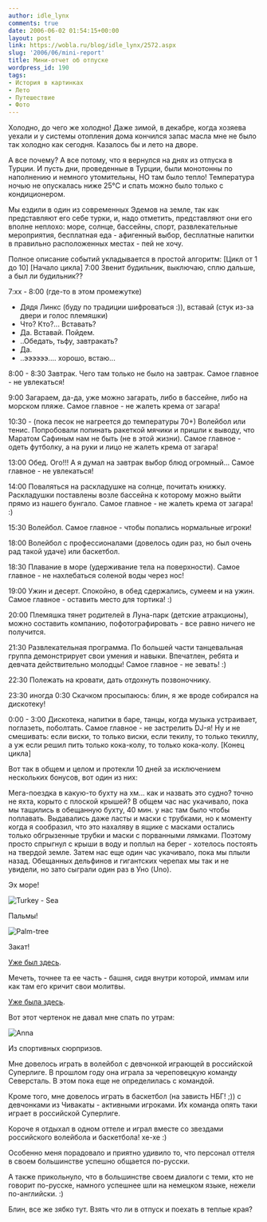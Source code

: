 ```yaml
---
author: idle_lynx
comments: true
date: 2006-06-02 01:54:15+00:00
layout: post
link: https://wobla.ru/blog/idle_lynx/2572.aspx
slug: '2006/06/mini-report'
title: Мини-отчет об отпуске
wordpress_id: 190
tags:
- История в картинках
- Лето
- Путешествие
- Фото
---
```


Холодно, до чего же холодно! Даже зимой, в декабре, когда хозяева уехали и у системы отопления дома кончился запас масла мне не было так холодно как сегодня. Казалось бы и лето на дворе.

А все почему? А все потому, что я вернулся на днях из отпуска в Турции. И пусть дни, проведенные в Турции, были монотонны по наполнению и немного утомительны, НО там было тепло! Температура ночью не опускалась ниже 25°C и спать можно было только с кондиционером.

Мы ездили в один из современных Эдемов на земле, так как представляют его себе турки, и, надо отметить, представляют они его вполне неплохо: море, солнце, бассейны, спорт, развлекательные мероприятия, бесплатная еда - афигенный выбор, бесплатные напитки в правильно расположенных местах - пей не хочу.

Полное описание событий укладывается в простой алгоритм:
[Цикл от 1 до 10]
[Начало цикла]
7:00 Звенит будильник, выключаю, сплю дальше, а был ли будильник??

7:хх - 8:00 (где-то в этом промежутке)
- Дядя Линкс (буду по традиции шифроваться :)), вставай (стук из-за двери и голос племяшки)
- Что? Кто?... Вставать?
- Да. Вставай. Пойдем.
- ..Обедать, тьфу, завтракать?
- Да.
- ..ээээээ.... хорошо, встаю...

8:00 - 8:30 Завтрак. Чего там только не было на завтрак. Самое главное - не увлекаться!

9:00 Загараем, да-да, уже можно загарать, либо в бассейне, либо на морском пляже. Самое главное - не жалеть крема от загара!

10:30 - (пока песок не нагреется до температуры 70+)
Волейбол или тенис. Попробовали попинать ракеткой мячики и пришли к выводу, что Маратом Сафиным нам не быть (не в этой жизни). Самое главное - одеть футболку, а на руки и лицо не жалеть крема от загара!

13:00 Обед. Ого!!! А я думал на завтрак выбор блюд огромный... Самое главное - не увлекаться!

14:00 Поваляться на раскладушке на солнце, почитать книжку. Раскладушки поставлены возле бассейна к которому можно выйти прямо из нашего бунгало. Самое главное - не жалеть крема от загара! :)

15:30 Волейбол. Самое главное - чтобы попались нормальные игроки!

18:00 Волейбол с профессионалами (довелось один раз, но был очень рад такой удаче) или баскетбол.

18:30 Плавание в море (удерживание тела на поверхности). Самое главное - не нахлебаться соленой воды через нос!

19:00 Ужин и десерт. Спокойно, в обед сдержались, сумеем и на ужин. Самое главное - оставить место для тортика! :)

20:00 Племяшка тянет родителей в Луна-парк (детские атракционы), можно составить компанию, пофотографировать - все равно ничего не получится.

21:30 Развлекательная программа. По большей части танцевальная группа демонстрирует свои умения и навыки. Впечатлен, ребята и девчата действительно молодцы! Самое главное - не зевать! :)

22:30 Полежать на кровати, дать отдохнуть позвоночнику.

23:30 иногда 0:30 Скачком просыпаюсь: блин, я же вроде собирался на дискотеку!

0:00 - 3:00 Дискотека, напитки в баре, танцы, когда музыка устраивает, поглазеть, поболтать. Самое главное - не застрелить DJ-я! Ну и не смешивать: если виски, то только виски, если текилу, то только текиллу, а уж если решил пить только кока-колу, то только кока-колу.
[Конец цикла]

Вот так в общем и целом и протекли 10 дней за исключением нескольких бонусов, вот один из них:

Мега-поездка в какую-то бухту на хм... как и назвать это судно? точно не яхта, корыто с плоской крышей? В общем час нас укачивало, пока мы тащились в обещанную бухту, 40 мин. у нас там было чтобы поплавать. Выдавались даже ласты и маски с трубками, но к моменту когда я сообразил, что это нахаляву в ящике с масками остались только обгрызенные трубки и маски с порванными лямками. Поэтому просто спрыгнул с крыши в воду и поплыл на берег - хотелось постоять на твердой земле. Затем нас еще один час укачивало, пока мы плыли назад. Обещанных дельфинов и гигантских черепах мы так и не увидели, но зато сыграли один раз в Уно (Uno).

Эх море!

![Turkey - Sea](images/2006/05/DSC05989.JPG)

Пальмы!

![Palm-tree](images/2006/05/DSC06022.JPG)

Закат!

[Уже был здесь](/2006/05/sunset).

Мечеть, точнее та ее часть - башня, сидя внутри которой, иммам или как там его кричит свои молитвы.

[Уже была здесь](/2006/05/a-hint).

Вот этот чертенок не давал мне спать по утрам:

![Anna](images/2006/05/DSC06039.JPG)

Из спортивных сюрпризов.

Мне довелось играть в волейбол с девчонкой играющей в российской Суперлиге. В прошлом году она играла за череповецкую команду Северсталь. В этом пока еще не определилась с командой.

Кроме того, мне довелось играть в баскетбол (на зависть НБГ! ;)) с девчонками из Чивакаты - активными игроками. Их команда опять таки играет в российской Суперлиге.

Короче я отдыхал в одном оттеле и играл вместе со звездами российского волейбола и баскетбола! хе-хе :)

Особенно меня порадовало и приятно удивило то, что персонал оттеля в своем большинстве успешно общается по-русски.

А также прикольнуло, что в большинстве своем диалоги с теми, кто не говорит по-русске, намного успешнее шли на немецком языке, нежели по-английски. :)

Блин, все же зябко тут. Взять что ли в отпуск и поехать в теплые края?
